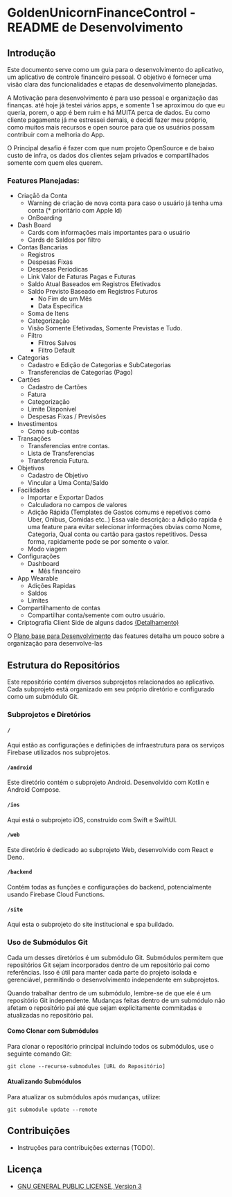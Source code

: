 # GoldenUnicornFinanceControl - README de Desenvolvimento

## Introdução
Este documento serve como um guia para o desenvolvimento do aplicativo, um aplicativo de controle financeiro pessoal. O objetivo é fornecer uma visão clara das funcionalidades e etapas de desenvolvimento planejadas.

A Motivação para desenvolvimento é para uso pessoal e organização das finanças. até hoje já testei vários apps, e somente 1 se aproximou do que eu queria, porem, o app é bem ruim e há MUITA perca de dados. Eu como cliente pagamente já me estressei demais, e decidi fazer meu próprio, como muitos mais recursos e open source para que os usuários possam contribuir com a melhoria do App.

O Principal desafio é fazer com que num projeto OpenSource e de baixo custo de infra, os dados dos clientes sejam privados e compartilhados somente com quem eles querem.

### Features Planejadas:

- Criaçåõ da Conta
    - Warning de criação de nova conta para caso o usuário já tenha uma conta (* prioritário com Apple Id)
    - OnBoarding
- Dash Board
    - Cards com informações mais importantes para o usuário
    - Cards de Saldos por filtro
- Contas Bancarias
    - Registros
    - Despesas Fixas
    - Despesas Periodicas
    - Link Valor de Faturas Pagas e Futuras
    - Saldo Atual Baseados em Registros Efetivados
    - Saldo Previsto Baseado em Registros Futuros
        - No Fim de um Mês
        - Data Especifica
    - Soma de Itens
    - Categorização
    - Visão Somente Efetivadas, Somente Previstas e Tudo.
    - Filtro
        - Filtros Salvos
        - Filtro Default
- Categorias
    - Cadastro e Edição de Categorias e SubCategorias
    - Transferencias de Categorias (Pago)
- Cartões
    - Cadastro de Cartões
    - Fatura
    - Categorização
    - Limite Disponível
    - Despesas Fixas / Previsões
- Investimentos
    - Como sub-contas
- Transações
    - Transferencias entre contas.
    - Lista de Transferencias
    - Transferencia Futura.
- Objetivos
    - Cadastro de Objetivo
    - Vincular a Uma Conta/Saldo
- Facilidades
    - Importar e Exportar Dados
    - Calculadora no campos de valores
    - Adição Rápida (Templates de Gastos comums e repetivos como Uber, Onibus, Comidas etc..)
      Essa vale descrição: a Adição rapida é uma feature para evitar selecionar informações obvias como Nome, Categoria, Qual conta ou cartão para gastos repetitivos. Dessa forma, rapidamente pode se por somente o valor.
    - Modo viagem
- Configurações
    - Dashboard
        - Mês financeiro
- App Wearable
    - Adições Rapidas
    - Saldos
    - Limites
- Compartilhamento de contas
    - Compartilhar conta/semente com outro usuário.
- Criptografia Client Side de alguns dados [(Detalhamento)](./docs/PrivacyEncrypt.md)

O [Plano base para Desenvolvimento](./docs/FeaturePlan.md) das features detalha um pouco sobre a organização para desenvolve-las

## Estrutura do Repositórios

Este repositório contém diversos subprojetos relacionados ao aplicativo. Cada subprojeto está organizado em seu próprio diretório e configurado como um submódulo Git.

### Subprojetos e Diretórios

#### `/`
Aqui estão as configurações e definições de infraestrutura para os serviços Firebase utilizados nos subprojetos.

#### `/android`
Este diretório contém o subprojeto Android. Desenvolvido com Kotlin e Android Compose.

#### `/ios`
Aqui está o subprojeto iOS, construído com Swift e SwiftUI.

#### `/web`
Este diretório é dedicado ao subprojeto Web, desenvolvido com React e Deno.

#### `/backend`
Contém todas as funções e configurações do backend, potencialmente usando Firebase Cloud Functions.

#### `/site`
Aqui esta o subprojeto do site institucional e spa buildado.

### Uso de Submódulos Git

Cada um desses diretórios é um submódulo Git. Submódulos permitem que repositórios Git sejam incorporados dentro de um repositório pai como referências. Isso é útil para manter cada parte do projeto isolada e gerenciável, permitindo o desenvolvimento independente em subprojetos.

Quando trabalhar dentro de um submódulo, lembre-se de que ele é um repositório Git independente. Mudanças feitas dentro de um submódulo não afetam o repositório pai até que sejam explicitamente commitadas e atualizadas no repositório pai.

#### Como Clonar com Submódulos

Para clonar o repositório principal incluindo todos os submódulos, use o seguinte comando Git:
```
git clone --recurse-submodules [URL do Repositório]
```

#### Atualizando Submódulos

Para atualizar os submódulos após mudanças, utilize:

```
git submodule update --remote
```

## Contribuições
- Instruções para contribuições externas (TODO).

## Licença
- [GNU GENERAL PUBLIC LICENSE, Version 3](./LICENSE)